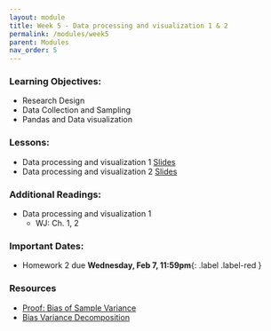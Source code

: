 ```yaml
---
layout: module
title: Week 5 - Data processing and visualization 1 & 2
permalink: /modules/week5
parent: Modules
nav_order: 5
---
```


### Learning Objectives:
* Research Design
* Data Collection and Sampling
* Pandas and Data visualization


### Lessons:
*  Data processing and visualization 1 [Slides](https://xinchenyu.github.io/csc380-spring24/Slides/24s380_data1.pdf)
*  Data processing and visualization 2 [Slides](https://xinchenyu.github.io/csc380-spring24/Slides/24s380_data2.pdf)


### Additional Readings:
* Data processing and visualization 1 
    * WJ: Ch. 1, 2

### Important Dates:
* Homework 2 due **Wednesday, Feb 7, 11:59pm**{: .label .label-red }


### Resources
* [Proof: Bias of Sample Variance](https://proofwiki.org/wiki/Bias_of_Sample_Variance)
* [Bias Variance Decomposition](https://towardsdatascience.com/the-bias-variance-tradeoff-8818f41e39e9)